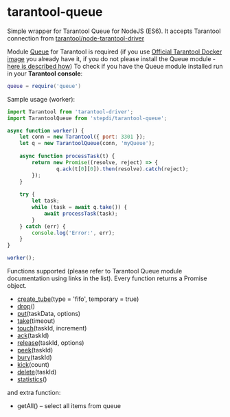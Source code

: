 # tarantool-queue
Simple wrapper for Tarantool Queue for NodeJS (ES6).
It accepts Tarantool connection from [tarantool/node-tarantool-driver](https://github.com/tarantool/node-tarantool-driver "tarantool/node-tarantool-driver")

Module [Queue](https://github.com/tarantool/queue "Queue") for Tarantool is required (if you use [Official Tarantool Docker image](https://hub.docker.com/r/tarantool/tarantool "Official Tarantool Docker image") you already have it, if you do not please install the Queue module - [here is described how](https://www.tarantool.io/en/doc/2.1/book/app_server/installing_module/ "here is described how"))
To check if you have the Queue module installed run in your **Tarantool console**:
```lua
queue = require('queue')
```

Sample usage (worker):
```javascript
import Tarantool from 'tarantool-driver';
import TarantoolQueue from 'stepdi/tarantool-queue';

async function worker() {
    let conn = new Tarantool({ port: 3301 });
    let q = new TarantoolQueue(conn, 'myQueue');
    
    async function processTask(t) {
        return new Promise((resolve, reject) => {
                q.ack(t[0][0]).then(resolve).catch(reject);
        });
    }
    
    try {
        let task;
        while (task = await q.take()) {
            await processTask(task);
        }
    } catch (err) {
        console.log('Error:', err);
    }
}

worker();
```

Functions supported (please refer to Tarantool Queue module documentation using links in the list). Every function returns a Promise object.
- [create_tube](https://github.com/tarantool/queue#creating-a-new-queue "create_tube")(type = 'fifo', temporary = true)
- [drop](https://github.com/tarantool/queue#dropping-a-queue "drop")()
- [put](https://github.com/tarantool/queue#putting-a-task-in-a-queue "put")(taskData, options)
- [take](https://github.com/tarantool/queue#taking-a-task-from-the-queue-consuming "take")(timeout)
- [touch](https://github.com/tarantool/queue#increasing-ttr-andor-ttl-for-tasks "touch")(taskId, increment)
- [ack](https://github.com/tarantool/queue#acknowledging-the-completion-of-a-task "ack")(taskId)
- [release](https://github.com/tarantool/queue#releasing-a-task "release")(taskId, options)
- [peek](https://github.com/tarantool/queue#peeking-at-a-task "peek")(taskId)
- [bury](https://github.com/tarantool/queue#burying-a-task "bury")(taskId)
- [kick](https://github.com/tarantool/queue#kicking-a-number-of-tasks "kick")(count)
- [delete](https://github.com/tarantool/queue#deleting-a-task "delete")(taskId)
- [statistics](https://github.com/tarantool/queue#getting-statistics "statistics")()

and extra function: 
- getAll() – select all items from queue